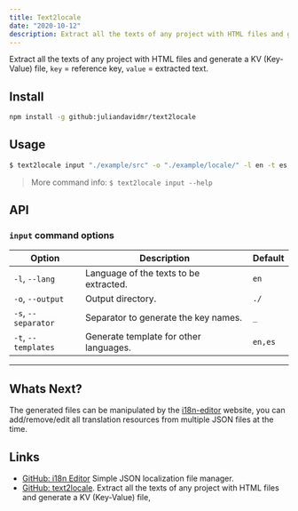 ```yaml
---
title: Text2locale
date: "2020-10-12"
description: Extract all the texts of any project with HTML files and generate a KV (Key-Value) file.
---
```


Extract all the texts of any project with HTML files and generate a KV (Key-Value) file,
`key` = reference key, `value` = extracted text.

## Install

```sh
npm install -g github:juliandavidmr/text2locale
```

## Usage

```bash
$ text2locale input "./example/src" -o "./example/locale/" -l en -t es,de,zh
```

> More command info: `$ text2locale input --help`

## API

### `input` command options

| Option              | Description                            | Default |
|---------------------|----------------------------------------|---------|
| `-l`, `--lang`      | Language of the texts to be extracted. | `en`    |
| `-o`, `--output`    | Output directory.                      | `./`    |
| `-s`, `--separator` | Separator to generate the key names.   | `_`     |
| `-t`, `--templates` | Generate template for other languages. | `en,es` |

--------

## Whats Next?

The generated files can be manipulated by the [i18n-editor](https://juliandavidmr.github.io/i18n-editor/dist/#/layout) website, you can add/remove/edit all translation resources from multiple JSON files at the time.


## Links

- [GitHub: i18n Editor](https://github.com/juliandavidmr/i18n-editor) Simple JSON localization file manager.
- [GitHub: text2locale](https://github.com/juliandavidmr/text2locale). Extract all the texts of any project with HTML files and generate a KV (Key-Value) file,